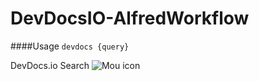 # DevDocsIO-AlfredWorkflow
####Usage
`devdocs {query}`

DevDocs.io Search
![Mou icon](http://ipfs.pics/ipfs/QmQPAYeP95Q1NScfXPnSxH4YiWcKV1SJ8cmH8eAF24jV9b)
